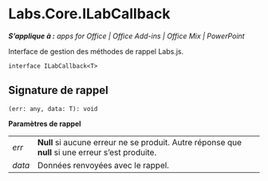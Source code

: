 
# Labs.Core.ILabCallback

 _**S’applique à :** apps for Office | Office Add-ins | Office Mix | PowerPoint_

Interface de gestion des méthodes de rappel Labs.js.

```
interface ILabCallback<T>
```


## Signature de rappel

 `(err: any, data: T): void`

 **Paramètres de rappel**


|||
|:-----|:-----|
| _err_|**Null** si aucune erreur ne se produit. Autre réponse que **null** si une erreur s’est produite.|
| _data_|Données renvoyées avec le rappel.|
